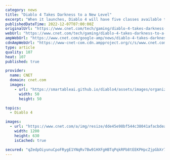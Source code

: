 ```yaml
---
category: news
title: "Diablo 4 Takes Darkness to a New Level"
excerpt: "When it launches, Diablo 4 will have five classes available to play: Barbarian, Rogue, Sorceress, Necromancer and Druid. Since the Necromancer wasn't available, I went with the Barbarian to get a feel of the melee combat and how dynamic it is, and it's on"
publishedDateTime: 2022-12-07T07:00:00Z
originalUrl: "https://www.cnet.com/tech/gaming/diablo-4-takes-darkness-to-a-new-level/"
webUrl: "https://www.cnet.com/tech/gaming/diablo-4-takes-darkness-to-a-new-level/"
ampWebUrl: "https://www.cnet.com/google-amp/news/diablo-4-takes-darkness-to-a-new-level/"
cdnAmpWebUrl: "https://www-cnet-com.cdn.ampproject.org/c/s/www.cnet.com/google-amp/news/diablo-4-takes-darkness-to-a-new-level/"
type: article
quality: 107
heat: 107
published: true

provider:
  name: CNET
  domain: cnet.com
  images:
    - url: "https://smartableai.github.io/diablo4/assets/images/organizations/cnet.com-50x50.jpg"
      width: 50
      height: 50

topics:
  - Diablo 4

images:
  - url: "https://www.cnet.com/a/img/resize/dde45e98bf544c38041afacbdeafa46973ccde28/hub/2022/12/07/03e59077-4772-4a8a-a1e6-8a50f72240f5/igcshowcase-lilith-02.png?auto=webp&fit=crop&height=630&width=1200"
    width: 1200
    height: 630
    isCached: true

secured: "qZedpOiyunuCpoFRygE1YNqRv7Bw91HXFgHBTqPqkRPb8tEEKPHpcZjpGbXr7bOgg1jNg4Y+wyEhi248KgaXepjOk2DCbE1M23XnS2EbkWzNmaIbWAU5749NbfgglMkwUGlUX39+aye5PttdHzXNhok4yiEkCdfGI3uPdgrCWV3QKGwGVVBPeKwHiyDjAicxMwaCGH7H4IMRPJm7O0+cRM4Uob721Rve6gnCS4etW6K1rQt/puMjn4Io54YqSpuSmNOXqJGQNV7T0dkE0mHo5XyffDBy7wUaAZL8eAL7Upw93DoEISFWiD3zH7TkDVRPqK0jN7+yPEl0K0Xo8R6F9I7afoCfAJPQe/1qyzWAglA=;C5aYIsdrUatNvVBESNT0Aw=="
---
```


